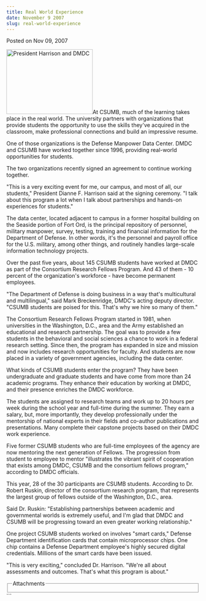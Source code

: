 ```yaml
---
title: Real World Experience
date: November 9 2007
slug: real-world-experience
---
```


 



<span class="date">Posted on Nov 09, 2007    </span>
<p><img style="width:225px; height:169px" alt="President Harrison and DMDC" src="https://news.csumb.edu/sites/default/files/65/igx_migrate/images/zzzzzzzz%20dmcp%20diane%20harison%20.bmp">At
CSUMB, much of the learning takes place in the real world. The
university partners with organizations that provide students the
opportunity to use the skills they&apos;ve acquired in the classroom,
make professional connections and build an impressive resume.</img></p>
<p>One of those organizations is the Defense Manpower Data Center.
DMDC and CSUMB have worked together since 1996, providing
real-world opportunities for students.</p>
<p>The two organizations recently signed an agreement to continue
working together.</p>
<p>&quot;This is a very exciting event for me, our campus, and most of
all, our students,&quot; President Dianne F. Harrison said at the
signing ceremony. &quot;I talk about this program a lot when I talk
about partnerships and hands-on experiences for students.&quot;</p>
<p>The data center, located adjacent to campus in a former hospital
building on the Seaside portion of Fort Ord, is the principal
repository of personnel, military manpower, survey, testing,
training and financial information for the Department of Defense.
In other words, it&apos;s the personnel and payroll office for the U.S.
military, among other things, and routinely handles large-scale
information technology projects.</p>
<p>Over the past five years, about 145 CSUMB students have worked
at DMDC as part of the Consortium Research Fellows Program. And 43
of them - 10 percent of the organization&apos;s workforce - have become
permanent employees.</p>
<p>&quot;The Department of Defense is doing business in a way that&apos;s
multicultural and multilingual,&quot; said Mark Breckenridge, DMDC&apos;s
acting deputy director. &quot;CSUMB students are poised for this. That&apos;s
why we hire so many of them.&quot;</p>
<p>The Consortium Research Fellows Program started in 1981, when
universities in the Washington, D.C., area and the Army established
an educational and research partnership. The goal was to provide a
few students in the behavioral and social sciences a chance to work
in a federal research setting. Since then, the program has expanded
in size and mission and now includes research opportunities for
faculty. And students are now placed in a variety of government
agencies, including the data center.</p>
<p>What kinds of CSUMB students enter the program? They have been
undergraduate and graduate students and have come from more than 24
academic programs. They enhance their education by working at DMDC,
and their presence enriches the DMDC workforce.</p>
<p>The students are assigned to research teams and work up to 20
hours per week during the school year and full-time during the
summer. They earn a salary, but, more importantly, they develop
professionally under the mentorship of national experts in their
fields and co-author publications and presentations. Many complete
their capstone projects based on their DMDC work experience.</p>
<p>Five former CSUMB students who are full-time employees of the
agency are now mentoring the next generation of Fellows. The
progression from student to employee to mentor &quot;illustrates the
vibrant spirit of cooperation that exists among DMDC, CSUMB and the
consortium fellows program,&quot; according to DMDC officials.</p>
<p>This year, 28 of the 30 participants are CSUMB students.
According to Dr. Robert Ruskin, director of the consortium research
program, that represents the largest group of fellows outside of
the Washington, D.C., area.</p>
<p>Said Dr. Ruskin: &quot;Establishing partnerships between academic and
governmental worlds is extremely useful, and I&apos;m glad that DMDC and
CSUMB will be progressing toward an even greater working
relationship.&quot;</p>
<p>One project CSUMB students worked on involves &quot;smart cards,&quot;
Defense Department identification cards that contain microprocessor
chips. One chip contains a Defense Department employee&apos;s highly
secured digital credentials. Millions of the smart cards have been
issued.</p>
<p>&quot;This is very exciting,&quot; concluded Dr. Harrison. &quot;We&apos;re all
about assessments and outcomes. That&apos;s what this program is
about.&quot;</p>
<fieldset class="fieldgroup group-attachments">
<legend>Attachments</legend>
<div class="field field-type-emvideo field-field-attach-video">
<div class="field-items">
</div></div></fieldset>
```
